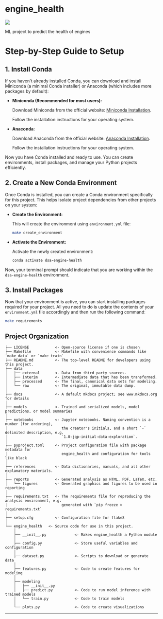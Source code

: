 # engine_health

<a target="_blank" href="https://cookiecutter-data-science.drivendata.org/">
    <img src="https://img.shields.io/badge/CCDS-Project%20template-328F97?logo=cookiecutter" />
</a>

ML project to predict the health of engines


# Step-by-Step Guide to Setup

## 1. Install Conda
If you haven't already installed Conda, you can download and install Miniconda (a minimal Conda installer) or Anaconda (which includes more packages by default):

- **Miniconda (Recommended for most users):**
  
  Download Miniconda from the official website: [Miniconda Installation](https://docs.conda.io/en/latest/miniconda.html).

  Follow the installation instructions for your operating system.

- **Anaconda:**
  
  Download Anaconda from the official website: [Anaconda Installation](https://www.anaconda.com/products/individual).

  Follow the installation instructions for your operating system.

Now you have Conda installed and ready to use. You can create environments, install packages, and manage your Python projects efficiently.



## 2. Create a New Conda Environment
Once Conda is installed, you can create a Conda environment specifically for this project. This helps isolate project dependencies from other projects on your system:

- **Create the Environment:**

   This will create the environment using `environment.yml` file:
   ```bash
   make create_environment     
   ```


- **Activate the Environment:**

   Activate the newly created environment:
   ```bash
   conda activate dsa-engine-health
   ```

Now, your terminal prompt should indicate that you are working within the `dsa-engine-health` environment.


## 3. Install Packages
Now that your environment is active, you can start installing packages required for your project.  All you need to do is update the contents of your `environment.yml` file accordingly and then run the following command:

```bash
make requirements
```


## Project Organization

```
├── LICENSE            <- Open-source license if one is chosen
├── Makefile           <- Makefile with convenience commands like `make data` or `make train`
├── README.md          <- The top-level README for developers using this project.
├── data
│   ├── external       <- Data from third party sources.
│   ├── interim        <- Intermediate data that has been transformed.
│   ├── processed      <- The final, canonical data sets for modeling.
│   └── raw            <- The original, immutable data dump.
│
├── docs               <- A default mkdocs project; see www.mkdocs.org for details
│
├── models             <- Trained and serialized models, model predictions, or model summaries
│
├── notebooks          <- Jupyter notebooks. Naming convention is a number (for ordering),
│                         the creator's initials, and a short `-` delimited description, e.g.
│                         `1.0-jqp-initial-data-exploration`.
│
├── pyproject.toml     <- Project configuration file with package metadata for 
│                         engine_health and configuration for tools like black
│
├── references         <- Data dictionaries, manuals, and all other explanatory materials.
│
├── reports            <- Generated analysis as HTML, PDF, LaTeX, etc.
│   └── figures        <- Generated graphics and figures to be used in reporting
│
├── requirements.txt   <- The requirements file for reproducing the analysis environment, e.g.
│                         generated with `pip freeze > requirements.txt`
│
├── setup.cfg          <- Configuration file for flake8
│
└── engine_health   <- Source code for use in this project.
    │
    ├── __init__.py             <- Makes engine_health a Python module
    │
    ├── config.py               <- Store useful variables and configuration
    │
    ├── dataset.py              <- Scripts to download or generate data
    │
    ├── features.py             <- Code to create features for modeling
    │
    ├── modeling                
    │   ├── __init__.py 
    │   ├── predict.py          <- Code to run model inference with trained models          
    │   └── train.py            <- Code to train models
    │
    └── plots.py                <- Code to create visualizations
```

--------

